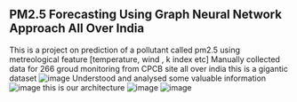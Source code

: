 ## PM2.5 Forecasting Using Graph Neural Network Approach All Over India
This is a project on prediction of a pollutant called pm2.5 using metreological feature [temperature, wind , k index etc]
Manually collected data for 266 groud monitoring from CPCB site all over india
this is a gigantic dataset 
![image](https://github.com/VishnupriyaThammina/BTPMT03/assets/89837239/01871846-b8af-4df1-900c-18d1f81e71e9)
Understood and analysed some valuable information 
![image](https://github.com/VishnupriyaThammina/BTPMT03/assets/89837239/16d87f18-11b2-4a8f-ae08-8b4a0a8570d7)
this is our architecture
![image](https://github.com/VishnupriyaThammina/BTPMT03/assets/89837239/6240d611-be8c-4f42-8b14-3962b8555dd9)
![image](https://github.com/VishnupriyaThammina/BTPMT03/assets/89837239/5b6cf739-2eab-418d-abaf-8edb0be20841)
